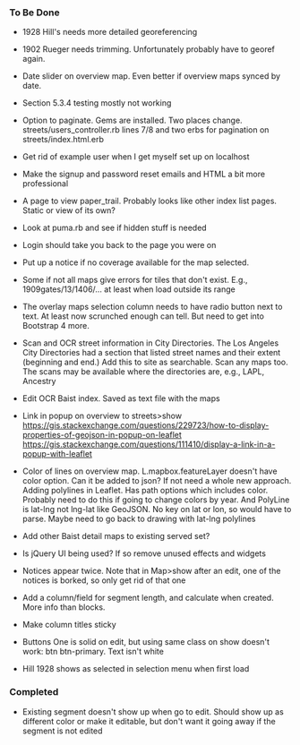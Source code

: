 ### To Be Done
* 1928 Hill's needs more detailed georeferencing
 
* 1902 Rueger needs trimming. Unfortunately probably have to georef again.

* Date slider on overview map. Even better if overview maps synced by date.

* Section 5.3.4 testing mostly not working
  
* Option to paginate. Gems are installed. Two places change. streets/users_controller.rb lines 7/8 and two erbs for pagination on streets/index.html.erb
 
* Get rid of example user when I get myself set up on localhost
 
* Make the signup and password reset emails and HTML a bit more professional

* A page to view paper_trail. Probably looks like other index list pages. Static or view of its own?
 
* Look at puma.rb and see if hidden stuff is needed
 
* Login should take you back to the page you were on
 
* Put up a notice if no coverage available for the map selected.
* Some if not all maps give errors for tiles that don't exist. E.g., 1909gates/13/1406/… at least when load outside its range
 
* The overlay maps selection column needs to have radio button next to text. At least now scrunched enough can tell. But need to get into Bootstrap 4 more. 

* Scan and OCR street information in City Directories. The Los Angeles City Directories had a section that listed street names and their extent (beginning and end.) Add this to site as searchable. Scan any maps too. The scans may be available where the directories are, e.g., LAPL, Ancestry

* Edit OCR Baist index. Saved as text file with the maps

* Link in popup on overview to streets>show
https://gis.stackexchange.com/questions/229723/how-to-display-properties-of-geojson-in-popup-on-leaflet
https://gis.stackexchange.com/questions/111410/display-a-link-in-a-popup-with-leaflet

* Color of lines on overview map. L.mapbox.featureLayer doesn't have color option. Can it be added to json? If not need a whole new approach. Adding polylines in Leaflet. Has path options which includes color. Probably need to do this if going to change colors by year. And PolyLine is lat-lng not lng-lat like GeoJSON. No key on lat or lon, so would have to parse. Maybe need to go back to drawing with lat-lng polylines

* Add other Baist detail maps to existing served set?

* Is jQuery UI being used? If so remove unused effects and widgets

* Notices appear twice. Note that in Map>show after an edit, one of the notices is borked, so only get rid of that one

* Add a column/field for segment length, and calculate when created. More info than blocks.

* Make column titles sticky

* Buttons One is solid on edit, but using same class on show doesn't work: btn btn-primary. Text isn't white

* Hill 1928 shows as selected in selection menu when first load

### Completed

* Existing segment doesn't show up when go to edit. Should show up as different color or make it editable, but don't want it going away if the segment is not edited

